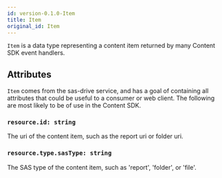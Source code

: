 ```yaml
---
id: version-0.1.0-Item
title: Item
original_id: Item
---
```


`Item` is a data type representing a content item returned by many Content SDK event handlers.

## Attributes

`Item` comes from the sas-drive service, and has a goal of containing all attributes that could be useful to a consumer or web client. The following are most likely to be of use in the Content SDK.

### `resource.id: string`

The uri of the content item, such as the report uri or folder uri.

### `resource.type.sasType: string`

The SAS type of the content item, such as 'report', 'folder', or 'file'.